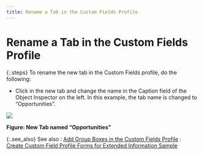 ```yaml
---
title: Rename a Tab in the Custom Fields Profile
---
```


# Rename a Tab in the Custom Fields Profile


{:.steps}
To rename the new tab in the Custom Fields  profile, do the following:

- Click in the new  tab and change the name in the Caption field of the Object Inspector on  the left. In this example, the tab name is changed to “Opportunities”.



![]({{site.fd_baseurl}}/img/custom_field_def_profile_design_mode_new_tab_renamed_stepm_fd.gif)


**Figure: New Tab named “Opportunities”**


{:.see_also}
See also
: [Add  Group Boxes in the Custom Fields Profile]({{site.fd_baseurl}}/misc/add_group_boxes_in_the_custom_fields_profile_fd.html)
: [Create  Custom Field Profile Forms for Extended Information Sample]({{site.fd_baseurl}}/forms-designer/create-custom-field-profile-forms/create_custom_field_profile_forms_for_extended_information_sample_fd.html)
